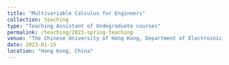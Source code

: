 ```yaml
---
title: "Multivariable Calculus for Engineers"
collection: teaching
type: "Teaching Assistant of Undegraduate courses"
permalink: /teaching/2023-spring-teaching
venue: "The Chinese University of Hong Kong, Department of Electroinic Engineering"
date: 2023-01-15
location: "Hong Kong, China"
---
```


